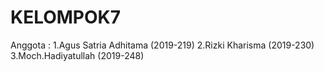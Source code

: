 # KELOMPOK7
Anggota :
1.Agus Satria Adhitama (2019-219)
2.Rizki Kharisma (2019-230)
3.Moch.Hadiyatullah (2019-248)
